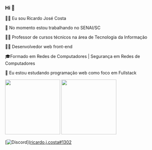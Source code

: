 ### Hi 👋

  🙎‍♂️ Eu sou Ricardo José Costa
  
  🔭 No momento estou trabalhando no SENAI/SC
  
  👨‍🏫 Professor de cursos técnicos na área de Tecnologia da Informação
   
  👨‍💻 Desenvolvedor web front-end
  
  🎓Formado em Redes de Computadores | Segurança em Redes de Computadores
    
  🌱 Eu estou estudando programação web como foco em Fullstack

<div>
   <img height="180em" src="https://github-readme-stats.vercel.app/api?username=ricardojcosta&show_icons=true&theme=tokyonight"/>
  <img height="180em" src="https://github-readme-stats.vercel.app/api/top-langs/?username=ricardojcosta&layout=compact&theme=tokyonight"/>
</div>

[![Discord](https://img.shields.io/badge/Discord-7289DA?style=for-the-badge&logo=discord&logoColor=white)]([ricardo.j.costa#1302](https://discord.gg/TZkHwqPA])
